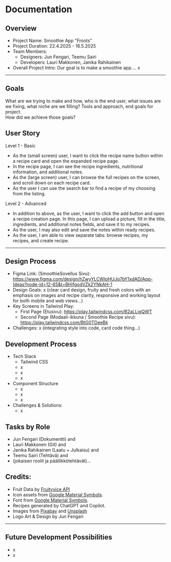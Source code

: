 # Documentation

## Overview
- Project Name: Smoothie App "Froots"
- Project Duration: 22.4.2025 - 16.5.2025
- Team Members:
  - Designers: Jun Fengari, Teemu Sairi
  - Developers: Lauri Makkonen, Janika Rahikainen
- Overall Project Intro:
  Our goal is to make a smoothie app.... x

---

## Goals 
What are we trying to make and how, who is the end user, what issues are we fixing, what niche are we filling? Tools and approach, end goals for project.  
How did we achieve those goals?


## User Story
Level 1 - Basic  
- As the (small screen) user, I want to click the recipe name button within a recipe card and open the expanded recipe page. 
- In the recipe page, I can see the recipe ingredients, nutritional information, and additional notes. 
- As the (large screen) user, I can browse the full recipes on the screen, and scroll down on each recipe card. 
- As the user I can use the search bar to find a recipe of my choosing from the listing.

Level 2 - Advanced  
- In addition to above, as the user, I want to click the add button and open a recipe creation page. In this page, I can upload a picture, fill in the title, ingredients, and additional notes fields, and save it to my recipes. 
- As the user, I may also edit and save the notes within ready recipes. 
- As the user, I am able to view separate tabs: browse recipes, my recipes, and create recipe.

---

## Design Process 
- Figma Link: (SmoothieSovellus Sivu): https://www.figma.com/design/hZwyYLCWlpHUJq7bY1xdAD/App-Ideas?node-id=12-65&t=BHifgodVZk2YNkAH-1
- Design Goals: x (clear card design, fruity and fresh colors with an emphasis on images and recipe clarity, responsive and working layout for both mobile and web views...)
- Key Screens in Tailwind Play:
  - First Page (Etusivu): https://play.tailwindcss.com/B2aLLigQWT
  - Second Page (Modaali-ikkuna / Smoothie Recipe sivu): https://play.tailwindcss.com/BtG0TDeeBk
- Challenges: x (integrating style into code, card code thing...)
  
## Development Process
- Tech Stack
  - Tailwind CSS
  - x
  - x
  - x
- Component Structure
  - x
  - x
  - x
- Challenges & Solutions:
  - x

## Tasks by Role
- Jun Fengari (Dokumentti) and 
- Lauri Makkonen (Git) and
- Janika Rahikainen (Laatu + Julkaisu) and
- Teemu Sairi (Tehtävä) and
- (jokaisen roolit ja päällikkötehtävät)...
  

## Credits:
- Fruit Data by [Fruityvice API](https://fruityvice.com)  
- Icon assets from [Google Material Symbols](https://fonts.google.com/icons).
- Font from [Google Material Symbols](https://fonts.google.com/icons).
- Recipes generated by ChatGPT and Copilot.
- Images from [Pixabay](https://pixabay.com/) and [Unsplash](https://unsplash.com/)
- Logo Art & Design by Jun Fengari

---

## Future Development Possibilities
- x
- x
